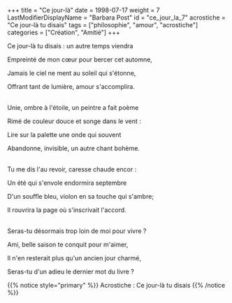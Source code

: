 +++
title = "Ce jour-là"
date = 1998-07-17
weight = 7
LastModifierDisplayName = "Barbara Post"
id = "ce_jour_la_7"
acrostiche = "Ce jour-là tu disais"
tags = ["philosophie", "amour", "acrostiche"]
categories = ["Création", "Amitié"]
+++

Ce jour-là tu disais : un autre temps viendra

Empreinté de mon cœur pour bercer cet automne,

Jamais le ciel ne ment au soleil qui s'étonne,

Offrant tant de lumière, amour s'accomplira.

 \
Unie, ombre à l'étoile, un peintre a fait poème

Rimé de couleur douce et songe dans le vent :

Lire sur la palette une onde qui souvent

Abandonne, invisible, un autre chant bohème.

 \
Tu me dis l'au revoir, caresse chaude encor :

Un été qui s'envole endormira septembre

D'un souffle bleu, violon en sa touche qui s'ambre;

Il rouvrira la page où s'inscrivait l'accord.

 \
Seras-tu désormais trop loin de moi pour vivre ?

Ami, belle saison te conquit pour m'aimer,

Il n'en resterait plus qu'un ancien jour charmé,

Seras-tu d'un adieu le dernier mot du livre ?

{{% notice style="primary" %}}
Acrostiche : Ce jour-là tu disais
{{% /notice %}}
